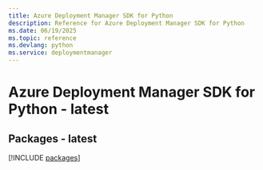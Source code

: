 ```yaml
---
title: Azure Deployment Manager SDK for Python
description: Reference for Azure Deployment Manager SDK for Python
ms.date: 06/19/2025
ms.topic: reference
ms.devlang: python
ms.service: deploymentmanager
---
```

# Azure Deployment Manager SDK for Python - latest
## Packages - latest
[!INCLUDE [packages](deployment-manager-index.md)]